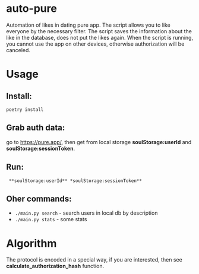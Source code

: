 # auto-pure
Automation of likes in dating pure app.
The script allows you to like everyone by the necessary filter.
The script saves the information about the like in the database, does not put the likes again.
When the script is running, you cannot use the app on other devices, otherwise authorization will be canceled.

# Usage

## Install:
```
poetry install
```

## Grab auth data:

go to https://pure.app/, then get from local storage **soulStorage:userId** and **soulStorage:sessionToken**.

## Run:
```
 **soulStorage:userId** *soulStorage:sessionToken**
```

## Oher commands:
* `./main.py search` - search users in local db by description
* `./main.py stats` - some stats

# Algorithm

The protocol is encoded in a special way, if you are interested, then see **calculate_authorization_hash** function.
